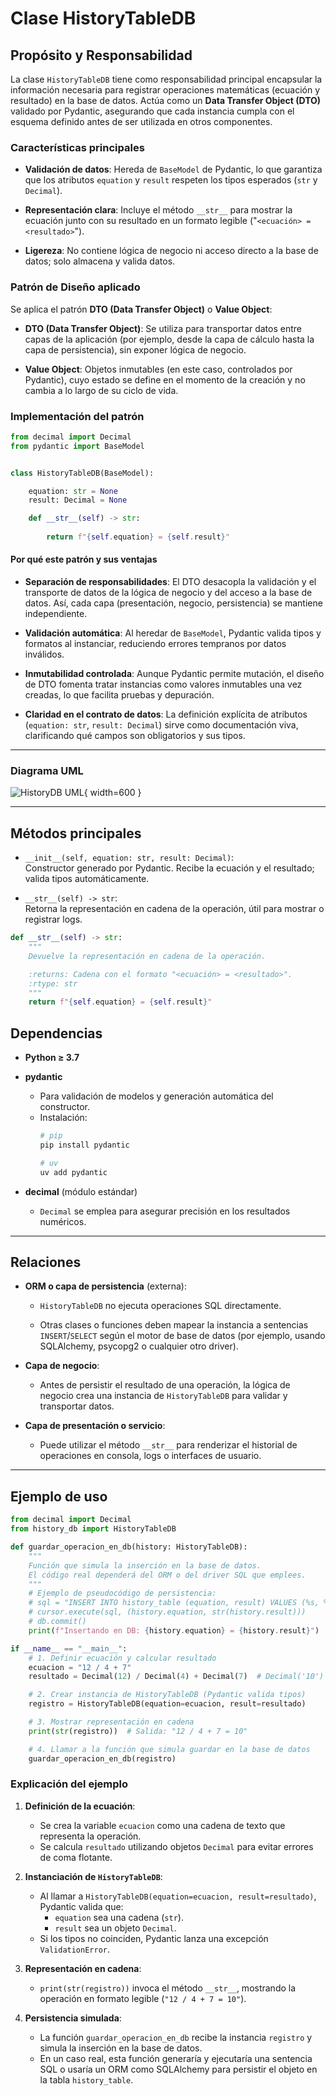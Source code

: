 # Clase **HistoryTableDB**

## Propósito y Responsabilidad

La clase `HistoryTableDB` tiene como responsabilidad principal encapsular la información necesaria para registrar operaciones matemáticas (ecuación y resultado) en la base de datos. Actúa como un **Data Transfer Object (DTO)** validado por Pydantic, asegurando que cada instancia cumpla con el esquema definido antes de ser utilizada en otros componentes.

### Características principales

- **Validación de datos**: Hereda de `BaseModel` de Pydantic, lo que garantiza que los atributos `equation` y `result` respeten los tipos esperados (`str` y `Decimal`).
    
- **Representación clara**: Incluye el método `__str__` para mostrar la ecuación junto con su resultado en un formato legible ("`<ecuación> = <resultado>`").
    
- **Ligereza**: No contiene lógica de negocio ni acceso directo a la base de datos; solo almacena y valida datos.
    
### Patrón de Diseño aplicado

Se aplica el patrón **DTO (Data Transfer Object)** o **Value Object**:

- **DTO (Data Transfer Object)**: Se utiliza para transportar datos entre capas de la aplicación (por ejemplo, desde la capa de cálculo hasta la capa de persistencia), sin exponer lógica de negocio.
    
- **Value Object**: Objetos inmutables (en este caso, controlados por Pydantic), cuyo estado se define en el momento de la creación y no cambia a lo largo de su ciclo de vida.

### Implementación del patrón

```python
from decimal import Decimal
from pydantic import BaseModel


class HistoryTableDB(BaseModel):

    equation: str = None
    result: Decimal = None

    def __str__(self) -> str:
        
        return f"{self.equation} = {self.result}"
```
#### Por qué este patrón y sus ventajas

- **Separación de responsabilidades**: El DTO desacopla la validación y el transporte de datos de la lógica de negocio y del acceso a la base de datos. Así, cada capa (presentación, negocio, persistencia) se mantiene independiente.
    
- **Validación automática**: Al heredar de `BaseModel`, Pydantic valida tipos y formatos al instanciar, reduciendo errores tempranos por datos inválidos.
    
- **Inmutabilidad controlada**: Aunque Pydantic permite mutación, el diseño de DTO fomenta tratar instancias como valores inmutables una vez creadas, lo que facilita pruebas y depuración.
    
- **Claridad en el contrato de datos**: La definición explícita de atributos (`equation: str`, `result: Decimal`) sirve como documentación viva, clarificando qué campos son obligatorios y sus tipos.

---
### Diagrama UML
![HistoryDB UML](uml/uml_history_db.svg){ width=600 }

---
## Métodos principales

- `__init__(self, equation: str, result: Decimal)`:  
    Constructor generado por Pydantic. Recibe la ecuación y el resultado; valida tipos automáticamente.
    
- `__str__(self) -> str`:  
    Retorna la representación en cadena de la operación, útil para mostrar o registrar logs.

```python
def __str__(self) -> str:
    """
    Devuelve la representación en cadena de la operación.

    :returns: Cadena con el formato "<ecuación> = <resultado>".
    :rtype: str
    """
    return f"{self.equation} = {self.result}"
```

## Dependencias

- **Python ≥ 3.7**
- **pydantic**
    - Para validación de modelos y generación automática del constructor.
    - Instalación:
		```bash
		# pip
		pip install pydantic		

		# uv
		uv add pydantic
		```
- **decimal** (módulo estándar)
    
    - `Decimal` se emplea para asegurar precisión en los resultados numéricos.
        

---

## Relaciones

- **ORM o capa de persistencia** (externa):
    
    - `HistoryTableDB` no ejecuta operaciones SQL directamente.
        
    - Otras clases o funciones deben mapear la instancia a sentencias `INSERT`/`SELECT` según el motor de base de datos (por ejemplo, usando SQLAlchemy, psycopg2 o cualquier otro driver).
        
- **Capa de negocio**:
    
    - Antes de persistir el resultado de una operación, la lógica de negocio crea una instancia de `HistoryTableDB` para validar y transportar datos.
        
- **Capa de presentación o servicio**:
    
    - Puede utilizar el método `__str__` para renderizar el historial de operaciones en consola, logs o interfaces de usuario.

---
## Ejemplo de uso

```python
from decimal import Decimal
from history_db import HistoryTableDB

def guardar_operacion_en_db(history: HistoryTableDB):
    """
    Función que simula la inserción en la base de datos.
    El código real dependerá del ORM o del driver SQL que emplees.
    """
    # Ejemplo de pseudocódigo de persistencia:
    # sql = "INSERT INTO history_table (equation, result) VALUES (%s, %s)"
    # cursor.execute(sql, (history.equation, str(history.result)))
    # db.commit()
    print(f"Insertando en DB: {history.equation} = {history.result}")

if __name__ == "__main__":
    # 1. Definir ecuación y calcular resultado
    ecuacion = "12 / 4 + 7"
    resultado = Decimal(12) / Decimal(4) + Decimal(7)  # Decimal('10')

    # 2. Crear instancia de HistoryTableDB (Pydantic valida tipos)
    registro = HistoryTableDB(equation=ecuacion, result=resultado)

    # 3. Mostrar representación en cadena
    print(str(registro))  # Salida: "12 / 4 + 7 = 10"

    # 4. Llamar a la función que simula guardar en la base de datos
    guardar_operacion_en_db(registro)
```

### Explicación del ejemplo

1. **Definición de la ecuación**:
    - Se crea la variable `ecuacion` como una cadena de texto que representa la operación.
    - Se calcula `resultado` utilizando objetos `Decimal` para evitar errores de coma flotante.
        
2. **Instanciación de `HistoryTableDB`**:
    - Al llamar a `HistoryTableDB(equation=ecuacion, result=resultado)`, Pydantic valida que:
        - `equation` sea una cadena (`str`).
        - `result` sea un objeto `Decimal`.
    - Si los tipos no coinciden, Pydantic lanza una excepción `ValidationError`.
        
3. **Representación en cadena**:
    - `print(str(registro))` invoca el método `__str__`, mostrando la operación en formato legible (`"12 / 4 + 7 = 10"`).
        
4. **Persistencia simulada**:
    - La función `guardar_operacion_en_db` recibe la instancia `registro` y simula la inserción en la base de datos.
    - En un caso real, esta función generaría y ejecutaría una sentencia SQL o usaría un ORM como SQLAlchemy para persistir el objeto en la tabla `history_table`.
        
